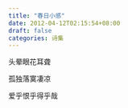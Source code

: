 ```yaml
---
title: "春日小感"
date: 2012-04-12T02:15:54+08:00
draft: false
categories: 诗集
---
```

头晕眼花耳聋

孤独落寞凄凉

爱乎恨乎得乎哉
